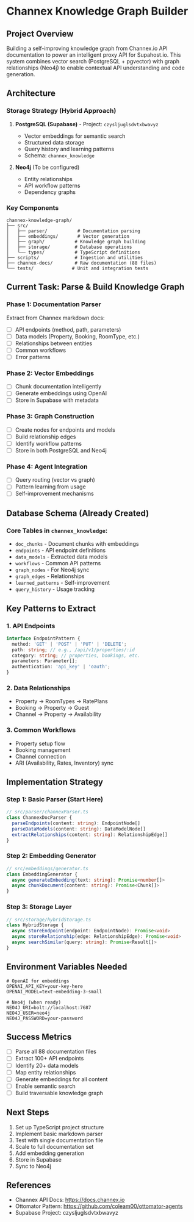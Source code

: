# Channex Knowledge Graph Builder

## Project Overview
Building a self-improving knowledge graph from Channex.io API documentation to power an intelligent proxy API for Supahost.io. This system combines vector search (PostgreSQL + pgvector) with graph relationships (Neo4j) to enable contextual API understanding and code generation.

## Architecture

### Storage Strategy (Hybrid Approach)
1. **PostgreSQL (Supabase)** - Project: `czysljuglsdvtxbwavyz`
   - Vector embeddings for semantic search
   - Structured data storage
   - Query history and learning patterns
   - Schema: `channex_knowledge`

2. **Neo4j** (To be configured)
   - Entity relationships
   - API workflow patterns
   - Dependency graphs

### Key Components
```
channex-knowledge-graph/
├── src/
│   ├── parser/           # Documentation parsing
│   ├── embeddings/       # Vector generation
│   ├── graph/           # Knowledge graph building
│   ├── storage/         # Database operations
│   └── types/           # TypeScript definitions
├── scripts/             # Ingestion and utilities
├── channex-docs/        # Raw documentation (88 files)
└── tests/              # Unit and integration tests
```

## Current Task: Parse & Build Knowledge Graph

### Phase 1: Documentation Parser
Extract from Channex markdown docs:
- [ ] API endpoints (method, path, parameters)
- [ ] Data models (Property, Booking, RoomType, etc.)
- [ ] Relationships between entities
- [ ] Common workflows
- [ ] Error patterns

### Phase 2: Vector Embeddings
- [ ] Chunk documentation intelligently
- [ ] Generate embeddings using OpenAI
- [ ] Store in Supabase with metadata

### Phase 3: Graph Construction
- [ ] Create nodes for endpoints and models
- [ ] Build relationship edges
- [ ] Identify workflow patterns
- [ ] Store in both PostgreSQL and Neo4j

### Phase 4: Agent Integration
- [ ] Query routing (vector vs graph)
- [ ] Pattern learning from usage
- [ ] Self-improvement mechanisms

## Database Schema (Already Created)

### Core Tables in `channex_knowledge`:
- `doc_chunks` - Document chunks with embeddings
- `endpoints` - API endpoint definitions
- `data_models` - Extracted data models
- `workflows` - Common API patterns
- `graph_nodes` - For Neo4j sync
- `graph_edges` - Relationships
- `learned_patterns` - Self-improvement
- `query_history` - Usage tracking

## Key Patterns to Extract

### 1. API Endpoints
```typescript
interface EndpointPattern {
  method: 'GET' | 'POST' | 'PUT' | 'DELETE';
  path: string; // e.g., /api/v1/properties/:id
  category: string; // properties, bookings, etc.
  parameters: Parameter[];
  authentication: 'api_key' | 'oauth';
}
```

### 2. Data Relationships
- Property → RoomTypes → RatePlans
- Booking → Property → Guest
- Channel → Property → Availability

### 3. Common Workflows
- Property setup flow
- Booking management
- Channel connection
- ARI (Availability, Rates, Inventory) sync

## Implementation Strategy

### Step 1: Basic Parser (Start Here)
```typescript
// src/parser/channexParser.ts
class ChannexDocParser {
  parseEndpoints(content: string): EndpointNode[]
  parseDataModels(content: string): DataModelNode[]
  extractRelationships(content: string): RelationshipEdge[]
}
```

### Step 2: Embedding Generator
```typescript
// src/embeddings/generator.ts
class EmbeddingGenerator {
  async generateEmbedding(text: string): Promise<number[]>
  async chunkDocument(content: string): Promise<Chunk[]>
}
```

### Step 3: Storage Layer
```typescript
// src/storage/hybridStorage.ts
class HybridStorage {
  async storeEndpoint(endpoint: EndpointNode): Promise<void>
  async storeRelationship(edge: RelationshipEdge): Promise<void>
  async searchSimilar(query: string): Promise<Result[]>
}
```

## Environment Variables Needed
```env
# OpenAI for embeddings
OPENAI_API_KEY=your-key-here
OPENAI_MODEL=text-embedding-3-small

# Neo4j (when ready)
NEO4J_URI=bolt://localhost:7687
NEO4J_USER=neo4j
NEO4J_PASSWORD=your-password
```

## Success Metrics
- [ ] Parse all 88 documentation files
- [ ] Extract 100+ API endpoints
- [ ] Identify 20+ data models
- [ ] Map entity relationships
- [ ] Generate embeddings for all content
- [ ] Enable semantic search
- [ ] Build traversable knowledge graph

## Next Steps
1. Set up TypeScript project structure
2. Implement basic markdown parser
3. Test with single documentation file
4. Scale to full documentation set
5. Add embedding generation
6. Store in Supabase
7. Sync to Neo4j

## References
- Channex API Docs: https://docs.channex.io
- Ottomator Pattern: https://github.com/coleam00/ottomator-agents
- Supabase Project: czysljuglsdvtxbwavyz